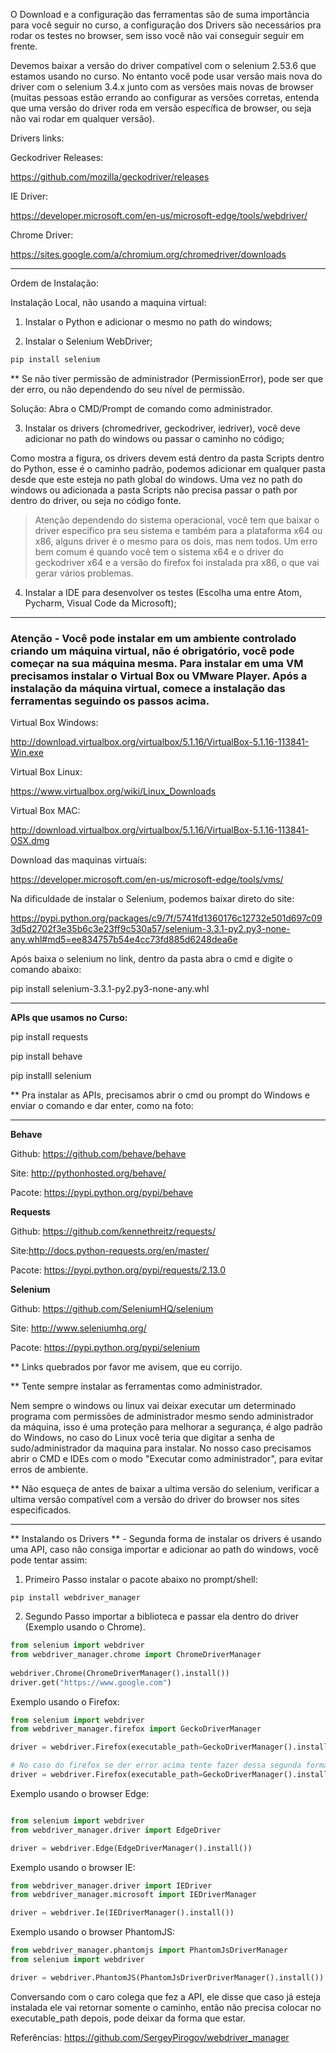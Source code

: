O Download e a configuração das ferramentas são de suma importância para você seguir no curso, a configuração dos Drivers são necessários pra rodar os testes no browser, sem isso você não vai conseguir seguir em frente.

Devemos baixar a versão do driver compatível com o selenium 2.53.6 que estamos usando no curso. No entanto você pode usar versão mais nova do driver com o selenium 3.4.x junto com as versões mais novas de browser (muitas pessoas estão errando ao configurar as versões corretas, entenda que uma versão do driver roda em versão específica de browser,  ou seja não vai rodar em qualquer versão).

Drivers links:

Geckodriver Releases: 

https://github.com/mozilla/geckodriver/releases

IE Driver: 

https://developer.microsoft.com/en-us/microsoft-edge/tools/webdriver/

Chrome Driver: 

https://sites.google.com/a/chromium.org/chromedriver/downloads

-----------------------------------------------------------------------------------------------------------

Ordem de Instalação:

Instalação Local, não usando a maquina virtual:

1. Instalar o Python e adicionar o mesmo no path do windows;

2. Instalar o Selenium WebDriver;

```python
pip install selenium
```

** Se não tiver permissão de administrador (PermissionError), pode ser que der erro, ou não dependendo do seu nível de permissão.

Solução: Abra o CMD/Prompt de comando como administrador.

3. Instalar os drivers (chromedriver, geckodriver, iedriver), você deve adicionar no path do windows ou passar o caminho no código;

Como mostra a figura, os drivers devem está dentro da pasta Scripts dentro do Python, esse é o caminho padrão, podemos adicionar em qualquer pasta desde que este esteja no path global do windows. Uma vez no path do windows ou adicionada a pasta Scripts não precisa passar o path por dentro do driver, ou seja no código fonte.

> Atenção dependendo do sistema operacional, você tem que baixar o driver especifico pra seu sistema e também para a plataforma x64 ou x86, alguns driver é o mesmo para os dois, mas nem todos. Um erro bem comum é quando você tem o sistema x64 e o driver do geckodriver x64 e a versão do firefox foi instalada pra x86, o que vai gerar vários problemas.

4. Instalar a IDE para desenvolver os testes (Escolha uma entre Atom, Pycharm, Visual Code da Microsoft);

-----------------------------------------------------------------------------------------------------------

### Atenção - Você pode instalar em um ambiente controlado criando um máquina virtual, não é obrigatório, você pode começar na sua máquina mesma. Para instalar em uma VM precisamos instalar o Virtual Box ou VMware Player. Após a instalação da máquina virtual, comece a instalação das ferramentas seguindo os passos acima.

Virtual Box Windows: 

http://download.virtualbox.org/virtualbox/5.1.16/VirtualBox-5.1.16-113841-Win.exe

Virtual Box Linux: 

https://www.virtualbox.org/wiki/Linux_Downloads

Virtual Box MAC:

http://download.virtualbox.org/virtualbox/5.1.16/VirtualBox-5.1.16-113841-OSX.dmg

Download das maquinas virtuais:

https://developer.microsoft.com/en-us/microsoft-edge/tools/vms/


Na dificuldade de instalar o Selenium,  podemos baixar direto do site:

https://pypi.python.org/packages/c9/7f/5741fd1360176c12732e501d697c093d5d2702f3e35b6c3e23ff9c530a57/selenium-3.3.1-py2.py3-none-any.whl#md5=ee834757b54e4cc73fd885d6248dea6e

Após baixa o selenium no link, dentro da pasta abra o cmd e digite o comando abaixo:

pip install selenium-3.3.1-py2.py3-none-any.whl


----------------------------------------------------------------------------------


**APIs que usamos no Curso:**

pip install requests

pip install behave

pip installl selenium

** Pra instalar as APIs, precisamos abrir o cmd ou prompt do Windows e enviar o comando e dar enter, como na foto:



---------------------------------------------------------------------------------



**Behave**

Github: https://github.com/behave/behave

Site: http://pythonhosted.org/behave/

Pacote: https://pypi.python.org/pypi/behave


**Requests**

Github: https://github.com/kennethreitz/requests/

Site:http://docs.python-requests.org/en/master/

Pacote: https://pypi.python.org/pypi/requests/2.13.0



**Selenium**

Github: https://github.com/SeleniumHQ/selenium

Site: http://www.seleniumhq.org/

Pacote: https://pypi.python.org/pypi/selenium



** Links quebrados por favor me avisem, que eu corrijo.

** Tente sempre instalar as ferramentas como administrador.

Nem sempre o windows ou linux vai deixar executar um determinado programa com permissões de administrador mesmo sendo administrador da máquina, isso é uma proteção para melhorar a segurança, é algo padrão do Windows, no caso do Linux você teria que digitar a senha de sudo/administrador da maquina para instalar. No nosso caso precisamos abrir o CMD e IDEs com o modo "Executar como administrador", para evitar erros de ambiente.



** Não esqueça de antes de baixar a ultima versão do selenium, verificar a ultima versão compatível com a versão do driver do browser nos sites especificados.

-----------------------------------------------------------------------------------------------------------

** Instalando os Drivers ** - Segunda forma de instalar os drivers é usando uma API, caso não consiga importar e adicionar ao path do windows, você pode tentar assim:

1. Primeiro Passo instalar o pacote abaixo no prompt/shell:
```
pip install webdriver_manager
```

2. Segundo Passo importar a biblioteca e passar ela dentro do driver (Exemplo usando o Chrome).

```python
from selenium import webdriver
from webdriver_manager.chrome import ChromeDriverManager
 
webdriver.Chrome(ChromeDriverManager().install())
driver.get("https://www.google.com")
```

Exemplo usando o Firefox:

```python
from selenium import webdriver
from webdriver_manager.firefox import GeckoDriverManager

driver = webdriver.Firefox(executable_path=GeckoDriverManager().install())

# No caso do firefox se der error acima tente fazer dessa segunda forma.
driver = webdriver.Firefox(executable_path=GeckoDriverManager().install())
```

Exemplo usando o browser Edge:
```python

from selenium import webdriver
from webdriver_manager.driver import EdgeDriver

driver = webdriver.Edge(EdgeDriverManager().install())

```
Exemplo usando o browser IE:

```python
from webdriver_manager.driver import IEDriver
from webdriver_manager.microsoft import IEDriverManager

driver = webdriver.Ie(IEDriverManager().install())
```

Exemplo usando o browser PhantomJS:
```python
from webdriver_manager.phantomjs import PhantomJsDriverManager
from selenium import webdriver

driver = webdriver.PhantomJS(PhantomJsDriverDriverManager().install())
```
Conversando com o caro colega que fez a API, ele disse que caso já esteja instalada ele vai retornar somente o caminho, então não precisa colocar no executable_path depois, pode deixar da forma que estar.

Referências: https://github.com/SergeyPirogov/webdriver_manager

